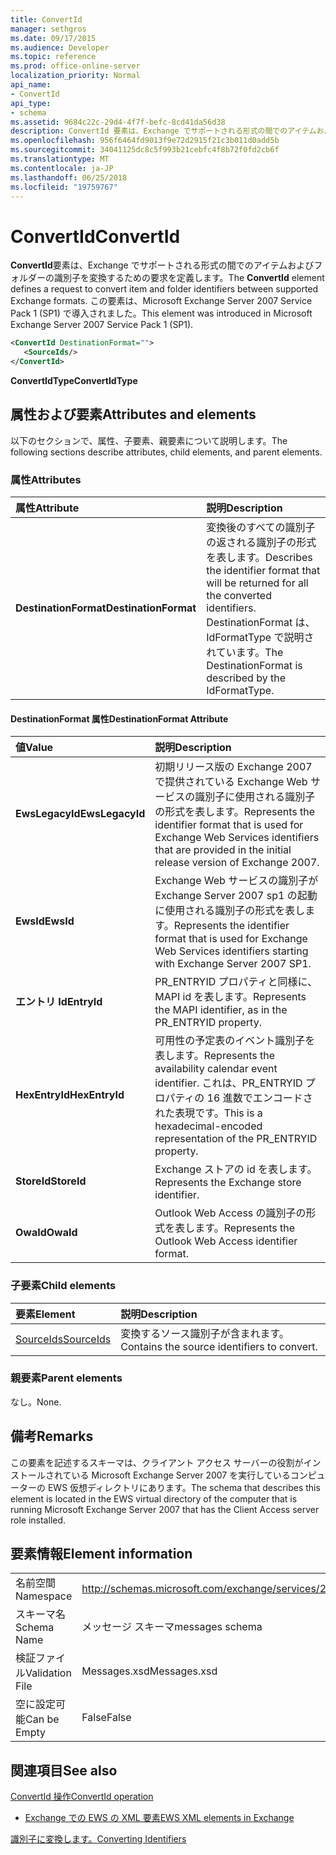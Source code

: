 ```yaml
---
title: ConvertId
manager: sethgros
ms.date: 09/17/2015
ms.audience: Developer
ms.topic: reference
ms.prod: office-online-server
localization_priority: Normal
api_name:
- ConvertId
api_type:
- schema
ms.assetid: 9684c22c-29d4-4f7f-befc-8cd41da56d38
description: ConvertId 要素は、Exchange でサポートされる形式の間でのアイテムおよびフォルダーの識別子を変換するための要求を定義します。 この要素は、Microsoft Exchange Server 2007 Service Pack 1 (SP1) で導入されました。
ms.openlocfilehash: 956f6464fd9013f9e72d2915f21c3b011d0add5b
ms.sourcegitcommit: 34041125dc8c5f993b21cebfc4f8b72f0fd2cb6f
ms.translationtype: MT
ms.contentlocale: ja-JP
ms.lasthandoff: 06/25/2018
ms.locfileid: "19759767"
---
```

# <a name="convertid"></a><span data-ttu-id="1f395-104">ConvertId</span><span class="sxs-lookup"><span data-stu-id="1f395-104">ConvertId</span></span>

<span data-ttu-id="1f395-105">**ConvertId**要素は、Exchange でサポートされる形式の間でのアイテムおよびフォルダーの識別子を変換するための要求を定義します。</span><span class="sxs-lookup"><span data-stu-id="1f395-105">The **ConvertId** element defines a request to convert item and folder identifiers between supported Exchange formats.</span></span> <span data-ttu-id="1f395-106">この要素は、Microsoft Exchange Server 2007 Service Pack 1 (SP1) で導入されました。</span><span class="sxs-lookup"><span data-stu-id="1f395-106">This element was introduced in Microsoft Exchange Server 2007 Service Pack 1 (SP1).</span></span> 
  
```xml
<ConvertId DestinationFormat="">
   <SourceIds/>
</ConvertId>
```

 <span data-ttu-id="1f395-107">**ConvertIdType**</span><span class="sxs-lookup"><span data-stu-id="1f395-107">**ConvertIdType**</span></span>
## <a name="attributes-and-elements"></a><span data-ttu-id="1f395-108">属性および要素</span><span class="sxs-lookup"><span data-stu-id="1f395-108">Attributes and elements</span></span>

<span data-ttu-id="1f395-109">以下のセクションで、属性、子要素、親要素について説明します。</span><span class="sxs-lookup"><span data-stu-id="1f395-109">The following sections describe attributes, child elements, and parent elements.</span></span>
  
### <a name="attributes"></a><span data-ttu-id="1f395-110">属性</span><span class="sxs-lookup"><span data-stu-id="1f395-110">Attributes</span></span>

|<span data-ttu-id="1f395-111">**属性**</span><span class="sxs-lookup"><span data-stu-id="1f395-111">**Attribute**</span></span>|<span data-ttu-id="1f395-112">**説明**</span><span class="sxs-lookup"><span data-stu-id="1f395-112">**Description**</span></span>|
|:-----|:-----|
|<span data-ttu-id="1f395-113">**DestinationFormat**</span><span class="sxs-lookup"><span data-stu-id="1f395-113">**DestinationFormat**</span></span> <br/> |<span data-ttu-id="1f395-114">変換後のすべての識別子の返される識別子の形式を表します。</span><span class="sxs-lookup"><span data-stu-id="1f395-114">Describes the identifier format that will be returned for all the converted identifiers.</span></span> <span data-ttu-id="1f395-115">DestinationFormat は、IdFormatType で説明されています。</span><span class="sxs-lookup"><span data-stu-id="1f395-115">The DestinationFormat is described by the IdFormatType.</span></span>  <br/> |
   
#### <a name="destinationformat-attribute"></a><span data-ttu-id="1f395-116">DestinationFormat 属性</span><span class="sxs-lookup"><span data-stu-id="1f395-116">DestinationFormat Attribute</span></span>

|<span data-ttu-id="1f395-117">**値**</span><span class="sxs-lookup"><span data-stu-id="1f395-117">**Value**</span></span>|<span data-ttu-id="1f395-118">**説明**</span><span class="sxs-lookup"><span data-stu-id="1f395-118">**Description**</span></span>|
|:-----|:-----|
|<span data-ttu-id="1f395-119">**EwsLegacyId**</span><span class="sxs-lookup"><span data-stu-id="1f395-119">**EwsLegacyId**</span></span> <br/> |<span data-ttu-id="1f395-120">初期リリース版の Exchange 2007 で提供されている Exchange Web サービスの識別子に使用される識別子の形式を表します。</span><span class="sxs-lookup"><span data-stu-id="1f395-120">Represents the identifier format that is used for Exchange Web Services identifiers that are provided in the initial release version of Exchange 2007.</span></span>  <br/> |
|<span data-ttu-id="1f395-121">**EwsId**</span><span class="sxs-lookup"><span data-stu-id="1f395-121">**EwsId**</span></span> <br/> |<span data-ttu-id="1f395-122">Exchange Web サービスの識別子が Exchange Server 2007 sp1 の起動に使用される識別子の形式を表します。</span><span class="sxs-lookup"><span data-stu-id="1f395-122">Represents the identifier format that is used for Exchange Web Services identifiers starting with Exchange Server 2007 SP1.</span></span>  <br/> |
|<span data-ttu-id="1f395-123">**エントリ Id**</span><span class="sxs-lookup"><span data-stu-id="1f395-123">**EntryId**</span></span> <br/> |<span data-ttu-id="1f395-124">PR_ENTRYID プロパティと同様に、MAPI id を表します。</span><span class="sxs-lookup"><span data-stu-id="1f395-124">Represents the MAPI identifier, as in the PR_ENTRYID property.</span></span>  <br/> |
|<span data-ttu-id="1f395-125">**HexEntryId**</span><span class="sxs-lookup"><span data-stu-id="1f395-125">**HexEntryId**</span></span> <br/> |<span data-ttu-id="1f395-126">可用性の予定表のイベント識別子を表します。</span><span class="sxs-lookup"><span data-stu-id="1f395-126">Represents the availability calendar event identifier.</span></span> <span data-ttu-id="1f395-127">これは、PR_ENTRYID プロパティの 16 進数でエンコードされた表現です。</span><span class="sxs-lookup"><span data-stu-id="1f395-127">This is a hexadecimal-encoded representation of the PR_ENTRYID property.</span></span>  <br/> |
|<span data-ttu-id="1f395-128">**StoreId**</span><span class="sxs-lookup"><span data-stu-id="1f395-128">**StoreId**</span></span> <br/> |<span data-ttu-id="1f395-129">Exchange ストアの id を表します。</span><span class="sxs-lookup"><span data-stu-id="1f395-129">Represents the Exchange store identifier.</span></span>  <br/> |
|<span data-ttu-id="1f395-130">**OwaId**</span><span class="sxs-lookup"><span data-stu-id="1f395-130">**OwaId**</span></span> <br/> |<span data-ttu-id="1f395-131">Outlook Web Access の識別子の形式を表します。</span><span class="sxs-lookup"><span data-stu-id="1f395-131">Represents the Outlook Web Access identifier format.</span></span>  <br/> |
   
### <a name="child-elements"></a><span data-ttu-id="1f395-132">子要素</span><span class="sxs-lookup"><span data-stu-id="1f395-132">Child elements</span></span>

|<span data-ttu-id="1f395-133">**要素**</span><span class="sxs-lookup"><span data-stu-id="1f395-133">**Element**</span></span>|<span data-ttu-id="1f395-134">**説明**</span><span class="sxs-lookup"><span data-stu-id="1f395-134">**Description**</span></span>|
|:-----|:-----|
|[<span data-ttu-id="1f395-135">SourceIds</span><span class="sxs-lookup"><span data-stu-id="1f395-135">SourceIds</span></span>](sourceids.md) <br/> |<span data-ttu-id="1f395-136">変換するソース識別子が含まれます。</span><span class="sxs-lookup"><span data-stu-id="1f395-136">Contains the source identifiers to convert.</span></span>  <br/> |
   
### <a name="parent-elements"></a><span data-ttu-id="1f395-137">親要素</span><span class="sxs-lookup"><span data-stu-id="1f395-137">Parent elements</span></span>

<span data-ttu-id="1f395-138">なし。</span><span class="sxs-lookup"><span data-stu-id="1f395-138">None.</span></span>
  
## <a name="remarks"></a><span data-ttu-id="1f395-139">備考</span><span class="sxs-lookup"><span data-stu-id="1f395-139">Remarks</span></span>

<span data-ttu-id="1f395-140">この要素を記述するスキーマは、クライアント アクセス サーバーの役割がインストールされている Microsoft Exchange Server 2007 を実行しているコンピューターの EWS 仮想ディレクトリにあります。</span><span class="sxs-lookup"><span data-stu-id="1f395-140">The schema that describes this element is located in the EWS virtual directory of the computer that is running Microsoft Exchange Server 2007 that has the Client Access server role installed.</span></span>
  
## <a name="element-information"></a><span data-ttu-id="1f395-141">要素情報</span><span class="sxs-lookup"><span data-stu-id="1f395-141">Element information</span></span>

|||
|:-----|:-----|
|<span data-ttu-id="1f395-142">名前空間</span><span class="sxs-lookup"><span data-stu-id="1f395-142">Namespace</span></span>  <br/> |http://schemas.microsoft.com/exchange/services/2006/messages  <br/> |
|<span data-ttu-id="1f395-143">スキーマ名</span><span class="sxs-lookup"><span data-stu-id="1f395-143">Schema Name</span></span>  <br/> |<span data-ttu-id="1f395-144">メッセージ スキーマ</span><span class="sxs-lookup"><span data-stu-id="1f395-144">messages schema</span></span>  <br/> |
|<span data-ttu-id="1f395-145">検証ファイル</span><span class="sxs-lookup"><span data-stu-id="1f395-145">Validation File</span></span>  <br/> |<span data-ttu-id="1f395-146">Messages.xsd</span><span class="sxs-lookup"><span data-stu-id="1f395-146">Messages.xsd</span></span>  <br/> |
|<span data-ttu-id="1f395-147">空に設定可能</span><span class="sxs-lookup"><span data-stu-id="1f395-147">Can be Empty</span></span>  <br/> |<span data-ttu-id="1f395-148">False</span><span class="sxs-lookup"><span data-stu-id="1f395-148">False</span></span>  <br/> |
   
## <a name="see-also"></a><span data-ttu-id="1f395-149">関連項目</span><span class="sxs-lookup"><span data-stu-id="1f395-149">See also</span></span>



[<span data-ttu-id="1f395-150">ConvertId 操作</span><span class="sxs-lookup"><span data-stu-id="1f395-150">ConvertId operation</span></span>](convertid-operation.md)


- [<span data-ttu-id="1f395-151">Exchange での EWS の XML 要素</span><span class="sxs-lookup"><span data-stu-id="1f395-151">EWS XML elements in Exchange</span></span>](ews-xml-elements-in-exchange.md)


[<span data-ttu-id="1f395-152">識別子に変換します。</span><span class="sxs-lookup"><span data-stu-id="1f395-152">Converting Identifiers</span></span>](http://msdn.microsoft.com/library/a5391746-b6ef-4f48-8fc8-8255258651aa%28Office.15%29.aspx)

